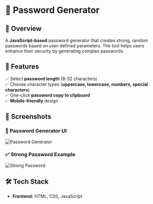 # 🔐 Password Generator

## 📌 Overview
A **JavaScript-based** password generator that creates strong, random passwords based on user-defined parameters. The tool helps users enhance their security by generating complex passwords.

## 🚀 Features
✅ Select **password length** (8-32 characters)  
✅ Choose character types (**uppercase, lowercase, numbers, special characters**)  
✅ One-click **password copy to clipboard**  
✅ **Mobile-friendly** design  

## 📸 Screenshots  

### 🔢 Password Generator UI  
![Password Generator](https://raw.githubusercontent.com/anshullsharma/Password-generator/main/screenshots/password_generator_ui.png)  

### ✅ Strong Password Example  
![Strong Password](https://raw.githubusercontent.com/anshullsharma/Password-generator/main/screenshots/strong_password.png)  

## 🛠️ Tech Stack
- **Frontend:** HTML, CSS, JavaScript  

